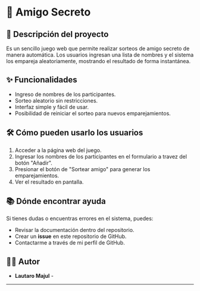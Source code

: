 # 🎁 Amigo Secreto

## 📖 Descripción del proyecto  

Es un sencillo juego web que permite realizar sorteos de amigo secreto de manera automática. Los usuarios ingresan una lista de nombres y el sistema los empareja aleatoriamente, mostrando el resultado de forma instantánea.  

## ✨ Funcionalidades  

- Ingreso de nombres de los participantes.  
- Sorteo aleatorio sin restricciones.  
- Interfaz simple y fácil de usar.  
- Posibilidad de reiniciar el sorteo para nuevos emparejamientos.  

## 🛠 Cómo pueden usarlo los usuarios  

1. Acceder a la página web del juego.  
2. Ingresar los nombres de los participantes en el formulario a travez del botón "Añadir".  
3. Presionar el botón de "Sortear amigo" para generar los emparejamientos.  
4. Ver el resultado en pantalla.  

## 📚 Dónde encontrar ayuda  

Si tienes dudas o encuentras errores en el sistema, puedes:  
- Revisar la documentación dentro del repositorio.  
- Crear un **issue** en este repositorio de GitHub.  
- Contactarme a través de mi perfil de GitHub.  

## 👨‍💻 Autor  

- **Lautaro Majul** -  

---


